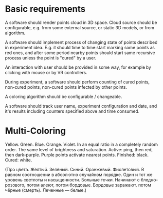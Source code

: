 # Basic requirements

A software should render points cloud in 3D space. Cloud source should be configurable, e.g. from some external source, or static 3D models, or from algorithm.

A software should implement process of changing state of points described in experiment idea. E.g. it should time to time start marking some points as red ones, and after some period nearby points should start same recursive process unless the point is "cured" by a user.

An interaction with user should be provided in some way, for example by clicking with mouse or by VR controllers.

During experiment, a software should perform counting of cured points, non-cured points, non-cured points infected by other points.

A coloring algorithm should be configurable / changeable.

A software should track user name, experiment configuration and date, and it's results including counters specified above and time consumed.


# Multi-Coloring

Yellow. Green. Blue. Orange. Violet. In an equal ratio in a completely random order. The same level of brightness and saturation.
Active: ping, then red, then dark-purple. Purple points activate nearest points.
Finished: black.
Cured: white.

(Про цвета.
Жёлтый. Зелёный. Синий. Оранжевый. Фиолетовый. В равном соотношении в абсолютно случайном порядке. Один и тот же уровень светлоты и насыщенности.
Больные точки.
Начинают с бледно-розового, потом алеют, потом бордовые. Бордовые заражают. потом чёрные (смерть).
Леченные — белые.)
